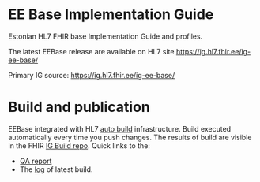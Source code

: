 # EE Base Implementation Guide
Estonian HL7 FHIR base Implementation Guide and profiles.

The latest EEBase release are available on HL7 site https://ig.hl7.fhir.ee/ig-ee-base/

Primary IG source:  https://ig.hl7.fhir.ee/ig-ee-base/

# Build and publication
EEBase integrated with HL7 [auto build](https://github.com/FHIR/auto-ig-builder) infrastructure.
Build executed automatically every time you push changes. The results of build are visible in the FHIR [IG Build repo](https://fhir.github.io/auto-ig-builder/builds.html).
Quick links to the:
- [QA report](https://build.fhir.org/ig/HL7EE/ig-ee-base/qa.html) 
- The [log](https://build.fhir.org/ig/HL7EE/ig-ee-base/branches/master/build.log) of latest build.

